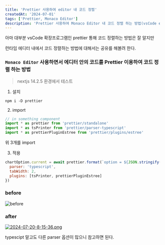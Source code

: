 ```yaml
---
title: 'Prettier 사용하여 editor 내 코드 정렬'
createdAt: '2024-07-01'
tags: ['Prettier, Monaco Editor']
description: 'Prettier 사용하여 Monaco Editor 내 코드 정렬 하는 방법(vsCode extansion 아님)'
---
```


아마 대부분 vsCode 확장프로그램인 prettier 통해 코드 정렬하는 방법은 잘 알지만

런타임 에디터 내에서 코드 정렬하는 방법에 대해서는 공유를 해볼려 한다.

### `Monaco Editor` 사용하면서 에디터 안의 코드를 Prettier 이용하여 코드 정렬 하는 방법

> nextjs 14.2.5 환경에서 테스트

1. 설치

```shell
npm i -D prettier
```

2. import

```jsx
// in something component
import * as prettier from 'prettier/standalone'
import * as tsPrinter from 'prettier/parser-typescript'
import * as prettierPluginEstree from 'prettier/plugins/estree'
```

위 3개를 import

3. 적용

```js
chartOption.current = await prettier.format(`option = ${JSON.stringify(getChartOption)}`, {
  parser: 'typescript',
  tabWidth: 2,
  plugins: [tsPrinter, prettierPluginEstree]
})
```

### before

![before](https://i.ibb.co/fdS1kcK/before.png)

### after

[![2024-07-20-8-15-36.png](https://i.postimg.cc/15wpN40q/2024-07-20-8-15-36.png)](https://postimg.cc/cr1Kpxbx)

typescipt 말고도 다른 parser 옵션이 많으니 참고하면 된다.
